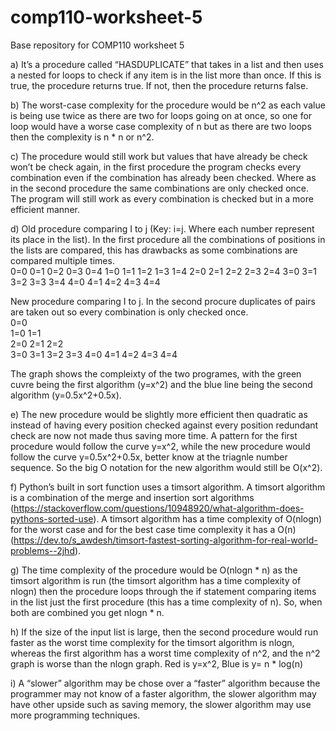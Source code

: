 # comp110-worksheet-5
Base repository for COMP110 worksheet 5

a) It’s a procedure called “HASDUPLICATE” that takes in a list and then uses a nested for loops to check if any item is in the list more than once. If this is true, the procedure returns true. If not, then the procedure returns false.  

b) The worst-case complexity for the procedure would be n^2 as each value is being use twice as there are two for loops going on at once, so one for loop would have a worse case complexity of n but as there are two loops then the complexity is n * n or n^2. 

c) The procedure would still work but values that have already be check won’t be check again, in the first procedure the program checks every combination even if the combination has already been checked. Where as in the second procedure the same combinations are only checked once. The program will still work as every combination is checked but in a more efficient manner. 

d) Old procedure comparing I to j (Key: i=j. Where each number represent its place in the list). In the first procedure all the combinations of positions in the lists are compared, this has drawbacks as some combinations are compared multiple times.  
0=0	0=1	0=2 	0=3	0=4
1=0	1=1	1=2	1=3	1=4
2=0	2=1	2=2	2=3	2=4
3=0	3=1	3=2	3=3	3=4
4=0	4=1	4=2	4=3	4=4

New procedure comparing I to j. In the second procure duplicates of pairs are taken out so every combination is only checked once.  
0=0				
1=0	1=1			
2=0	2=1	2=2		
3=0	3=1	3=2	3=3	
4=0	4=1	4=2	4=3	4=4

The graph shows the compleixty of the two programes, with the green cuvre being the first algorithm (y=x^2) and the blue line being the second algorithm (y=0.5x^2+0.5x).
 

e) The new procedure would be slightly more efficient then quadratic as instead of having every position checked against every position redundant check are now not made thus saving more time. A pattern for the first procedure would follow the curve y=x^2, while the new procedure would follow the curve y=0.5x^2+0.5x, better know at the triagnle number sequence. So the big O notation for the new algorithm would still be O(x^2).       

f) Python’s built in sort function uses a timsort algorithm. A timsort algorithm is a combination of the merge and insertion sort algorithms (https://stackoverflow.com/questions/10948920/what-algorithm-does-pythons-sorted-use). A timsort algorithm has a time complexity of O(nlogn) for the worst case and for the best case time complexity it has a O(n) (https://dev.to/s_awdesh/timsort-fastest-sorting-algorithm-for-real-world-problems--2jhd).     

g) The time complexity of the procedure would be O(nlogn * n) as the timsort algorithm is run (the timsort algorithm has a time complexity of nlogn) then the procedure loops through the if statement comparing items in the list just the first procedure (this has a time complexity of n). So, when both are combined you get nlogn * n.   

h) If the size of the input list is large, then the second procedure would run faster as the worst time complexity for the timsort algorithm is nlogn, whereas the first algorithm has a worst time complexity of n^2, and the n^2 graph is worse than the nlogn graph. Red is y=x^2, Blue is y= n * log(n)
 

i) A “slower” algorithm may be chose over a “faster” algorithm because the programmer may not know of a faster algorithm, the slower algorithm may have other upside such as saving memory, the slower algorithm may use more programming techniques.

